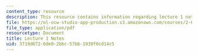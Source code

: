 ```yaml
---
content_type: resource
description: This resource contains information regarding lecture 1 notes.
file: https://ol-ocw-studio-app-production.s3.amazonaws.com/courses/2-682-acoustical-oceanography-spring-2012/3719d6726de02bbc57b61939f0cd14c5_MIT2_682S12_lec01.pdf
file_type: application/pdf
resourcetype: Document
title: Lecture 1 Notes
uid: 3719d672-6de0-2bbc-57b6-1939f0cd14c5
---
```

